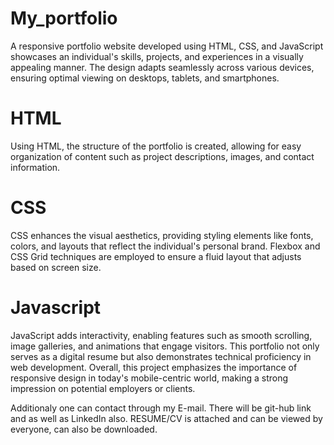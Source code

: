 # My_portfolio
A responsive portfolio website developed using HTML, CSS, and JavaScript showcases an individual's skills, projects, and experiences in a visually appealing manner. The design adapts seamlessly across various devices, ensuring optimal viewing on desktops, tablets, and smartphones.</br>
# HTML
Using HTML, the structure of the portfolio is created, allowing for easy organization of content such as project descriptions, images, and contact information.

# CSS
CSS enhances the visual aesthetics, providing styling elements like fonts, colors, and layouts that reflect the individual's personal brand. Flexbox and CSS Grid techniques are employed to ensure a fluid layout that adjusts based on screen size.</br>

# Javascript
JavaScript adds interactivity, enabling features such as smooth scrolling, image galleries, and animations that engage visitors. This portfolio not only serves as a digital resume but also demonstrates technical proficiency in web development. Overall, this project emphasizes the importance of responsive design in today's mobile-centric world, making a strong impression on potential employers or clients.</br>

Additionaly one can contact through my E-mail. There will be git-hub link and as well as LinkedIn also. RESUME/CV is attached and can be viewed by everyone, can also be downloaded.</br>
